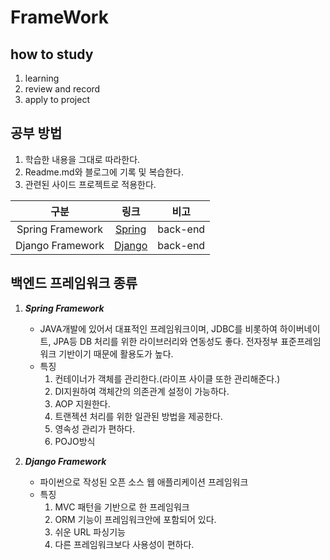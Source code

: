 # FrameWork


## how to study
1. learning
2. review and record
3. apply to project


## 공부 방법
1. 학습한 내용을 그대로 따라한다.
2. Readme.md와 블로그에 기록 및 복습한다.
3. 관련된 사이드 프로젝트로 적용한다.

|        구분        |                                         링크                                          |    비고    |
|:----------------:|:-----------------------------------------------------------------------------------:|:--------:|
| Spring Framework | [Spring](https://github.com/gudals-kim/Studyroom/tree/delevlop/webFramework/spring) | back-end |
| Django Framework | [Django](https://github.com/gudals-kim/Studyroom/tree/delevlop/webFramework/django) | back-end |



## 백엔드 프레임워크 종류

1. ***Spring Framework***
   - JAVA개발에 있어서 대표적인 프레임워크이며, JDBC를 비롯하여 하이버네이트, JPA등 DB 처리를 위한 라이브러리와 연동성도 좋다. 전자정부 표준프레임워크 기반이기 때문에 활용도가 높다.
   - 특징
     1. 컨테이너가 객체를 관리한다.(라이프 사이클 또한 관리해준다.)
     2. DI지원하여 객체간의 의존관계 설정이 가능하다.
     3. AOP 지원한다.
     4. 트랜젝션 처리를 위한 일관된 방법을 제공한다.
     5. 영속성 관리가 편하다.
     6. POJO방식

2. ***Django Framework***
    - 파이썬으로 작성된 오픈 소스 웹 애플리케이션 프레임워크
    - 특징
      1. MVC 패턴을 기반으로 한 프레임워크
      2. ORM 기능이 프레임워크안에 포함되어 있다.
      3. 쉬운 URL 파싱기능
      4. 다른 프레임워크보다 사용성이 편하다.